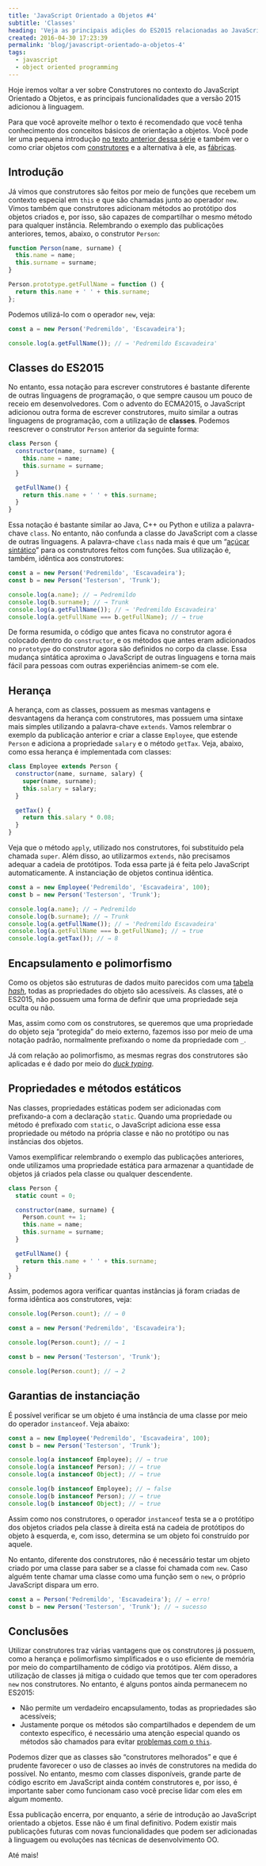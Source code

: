 ```yaml
---
title: 'JavaScript Orientado a Objetos #4'
subtitle: 'Classes'
heading: 'Veja as principais adições do ES2015 relacionadas ao JavaScript OO.'
created: 2016-04-30 17:23:39
permalink: 'blog/javascript-orientado-a-objetos-4'
tags:
  - javascript
  - object oriented programming
---
```


Hoje iremos voltar a ver sobre Construtores no contexto do JavaScript
Orientado a Objetos, e as principais funcionalidades que a versão 2015 adicionou
à linguagem.

Para que você aproveite melhor o texto é recomendado que você tenha conhecimento
dos conceitos básicos de orientação a objetos. Você pode ler uma pequena
introdução
[no texto anterior dessa série](http://maxroecker.github.io/blog/javascript-orientado-a-objetos-1/)
e também ver o como criar objetos com
[construtores](http://maxroecker.github.io/blog/javascript-orientado-a-objetos-2/)
e a alternativa à ele, as
[fábricas](http://maxroecker.github.io/blog/javascript-orientado-a-objetos-3/).

## Introdução

Já vimos que construtores são feitos por meio de funções que recebem um contexto
especial em `this` e que são chamadas junto ao operador `new`. Vimos também que
construtores adicionam métodos ao protótipo dos objetos criados e, por isso, são
capazes de compartilhar o mesmo método para qualquer instância. Relembrando o
exemplo das publicações anteriores, temos, abaixo, o construtor `Person`:

```js
function Person(name, surname) {
  this.name = name;
  this.surname = surname;
}

Person.prototype.getFullName = function () {
  return this.name + ' ' + this.surname;
};
```

Podemos utilizá-lo com o operador `new`, veja:

```js
const a = new Person('Pedremildo', 'Escavadeira');

console.log(a.getFullName()); // → 'Pedremildo Escavadeira'
```

## Classes do ES2015

No entanto, essa notação para escrever construtores é bastante diferente de
outras linguagens de programação, o que sempre causou um pouco de receio em
desenvolvedores. Com o advento do ECMA2015, o JavaScript adicionou outra forma
de escrever construtores, muito similar a outras linguagens de programação, com
a utilização de **classes**. Podemos reescrever o construtor `Person` anterior
da seguinte forma:

```js
class Person {
  constructor(name, surname) {
    this.name = name;
    this.surname = surname;
  }

  getFullName() {
    return this.name + ' ' + this.surname;
  }
}
```

Essa notação é bastante similar ao Java, C++ ou Python e utiliza a palavra-chave
`class`. No entanto, não confunda a classe do JavaScript com a classe de outras
linguagens. A palavra-chave `class` nada mais é que um
“[açúcar sintático](https://pt.wikipedia.org/wiki/A%C3%A7%C3%BAcar_sint%C3%A1tico)”
para os construtores feitos com funções. Sua utilização é, também, idêntica aos
construtores:

```js
const a = new Person('Pedremildo', 'Escavadeira');
const b = new Person('Testerson', 'Trunk');

console.log(a.name); // → Pedremildo
console.log(b.surname); // → Trunk
console.log(a.getFullName()); // → 'Pedremildo Escavadeira'
console.log(a.getFullName === b.getFullName); // → true
```

De forma resumida, o código que antes ficava no construtor agora é colocado
dentro do `constructor`, e os métodos que antes eram adicionados no `prototype`
do construtor agora são definidos no corpo da classe. Essa mudança sintática
aproxima o JavaScript de outras linguagens e torna mais fácil para pessoas com
outras experiências animem-se com ele.

## Herança

A herança, com as classes, possuem as mesmas vantagens e desvantagens da herança
com construtores, mas possuem uma sintaxe mais simples utilizando a
palavra-chave `extends`. Vamos relembrar o exemplo da publicação anterior e
criar a classe `Employee`, que estende `Person` e adiciona a propriedade
`salary` e o método `getTax`. Veja, abaixo, como essa herança é implementada com
classes:

```js
class Employee extends Person {
  constructor(name, surname, salary) {
    super(name, surname);
    this.salary = salary;
  }

  getTax() {
    return this.salary * 0.08;
  }
}
```

Veja que o método `apply`, utilizado nos construtores, foi substituído pela
chamada `super`. Além disso, ao utilizarmos `extends`, não precisamos adequar a
cadeia de protótipos. Toda essa parte já é feita pelo JavaScript
automaticamente. A instanciação de objetos continua idêntica.

```js
const a = new Employee('Pedremildo', 'Escavadeira', 100);
const b = new Person('Testerson', 'Trunk');

console.log(a.name); // → Pedremildo
console.log(b.surname); // → Trunk
console.log(a.getFullName()); // → 'Pedremildo Escavadeira'
console.log(a.getFullName === b.getFullName); // → true
console.log(a.getTax()); // → 8
```

## Encapsulamento e polimorfismo

Como os objetos são estruturas de dados muito parecidos com uma
[tabela _hash_](https://en.wikipedia.org/wiki/Associative_array), todas as
propriedades do objeto são acessíveis. As classes, até o ES2015, não
possuem uma forma de definir que uma propriedade seja oculta ou não.

Mas, assim como com os construtores, se queremos que uma propriedade do objeto
seja “protegida” do meio externo, fazemos isso por meio de uma notação padrão,
normalmente prefixando o nome da propriedade com `_`.

Já com relação ao polimorfismo, as mesmas regras dos construtores são aplicadas
e é dado por meio do <a href="https://pt.wikipedia.org/wiki/Duck_typing"><em
lang="en">duck typing</em></a>.

## Propriedades e métodos estáticos

Nas classes, propriedades estáticas podem ser adicionadas com prefixando-a com
a declaração `static`. Quando uma propriedade ou método é prefixado com `static`,
o JavaScript adiciona esse essa propriedade ou método na própria classe e não
no protótipo ou nas instâncias dos objetos.

Vamos exemplificar relembrando o exemplo das publicações anteriores, onde
utilizamos uma propriedade estática para armazenar a quantidade de objetos já
criados pela classe ou qualquer descendente.

```js
class Person {
  static count = 0;

  constructor(name, surname) {
    Person.count += 1;
    this.name = name;
    this.surname = surname;
  }

  getFullName() {
    return this.name + ' ' + this.surname;
  }
}
```

Assim, podemos agora verificar quantas instâncias já foram criadas de forma
idêntica aos construtores, veja:

```js
console.log(Person.count); // → 0

const a = new Person('Pedremildo', 'Escavadeira');

console.log(Person.count); // → 1

const b = new Person('Testerson', 'Trunk');

console.log(Person.count); // → 2
```

## Garantias de instanciação

É possível verificar se um objeto é uma instância de uma classe por meio do
operador `instanceof`. Veja abaixo:

```js
const a = new Employee('Pedremildo', 'Escavadeira', 100);
const b = new Person('Testerson', 'Trunk');

console.log(a instanceof Employee); // → true
console.log(a instanceof Person); // → true
console.log(a instanceof Object); // → true

console.log(b instanceof Employee); // → false
console.log(b instanceof Person); // → true
console.log(b instanceof Object); // → true
```

Assim como nos construtores, o operador `instanceof` testa se a o protótipo dos
objetos criados pela classe à direita está na cadeia de protótipos do objeto à
esquerda, e, com isso, determina se um objeto foi construído por aquele.

No entanto, diferente dos construtores, não é necessário testar um objeto
criado por uma classe para saber se a classe foi chamada com `new`. Caso alguém
tente chamar uma classe como uma função sem o `new`, o próprio JavaScript
dispara um erro.

```js
const a = Person('Pedremildo', 'Escavadeira'); // → erro!
const b = new Person('Testerson', 'Trunk'); // → sucesso
```

## Conclusões

Utilizar construtores traz várias vantagens que os construtores já possuem, como
a herança e polimorfismo simplificados e o uso eficiente de memória por meio do
compartilhamento de código via protótipos. Além disso, a utilização de classes
já mitiga o cuidado que temos que ter com operadores `new` nos construtores. No
entanto, é alguns pontos ainda permanecem no ES2015:

- Não permite um verdadeiro encapsulamento, todas as propriedades são
  acessíveis;
- Justamente porque os métodos são compartilhados e dependem de um contexto
  específico, é necessário uma atenção especial quando os métodos são chamados
  para evitar
  [problemas com o `this`](https://developer.mozilla.org/pt-BR/docs/Web/JavaScript/Reference/Operators/this).

Podemos dizer que as classes são “construtores melhorados” e que é prudente
favorecer o uso de classes ao invés de construtores na medida do possível. No
entanto, mesmo com classes disponíveis, grande parte de código escrito em
JavaScript ainda contém construtores e, por isso, é importante saber como
funcionam caso você precise lidar com eles em algum momento.

Essa publicação encerra, por enquanto, a série de introdução ao JavaScript
orientado a objetos. Esse não é um final definitivo. Podem existir mais
publicações futuras com novas funcionalidades que podem ser adicionadas à
linguagem ou evoluções nas técnicas de desenvolvimento OO.

Até mais!
